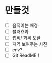 # 만들것
- [ ] 움직이는 배경   
- [ ] 블러효과   
- [ ] 썹씨/ 화씨 토글   
- [ ] 지역 보여주는 사진   
- [ ] env?   
- [ ] Git ReadME !   

